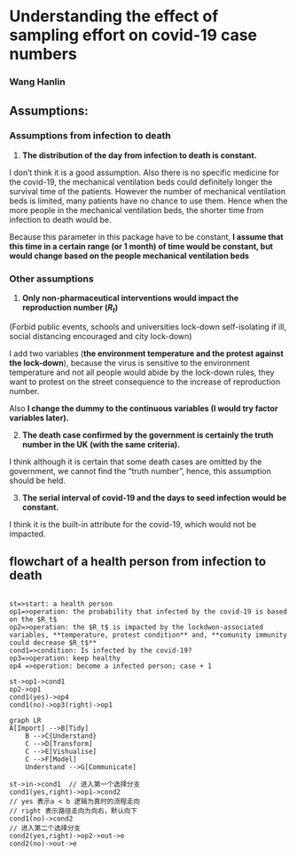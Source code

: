 # Understanding the effect of sampling effort on covid-19 case numbers

### Wang Hanlin

## Assumptions: 

### Assumptions from infection to death

1. **The distribution of the day from infection to death is constant.**

I don’t think it is a good assumption. Also there is no specific medicine for the covid-19, the mechanical ventilation beds could definitely longer the survival time of the patients. However the number of mechanical ventilation beds is limited, many patients have no chance to use them. Hence when the more people in the mechanical ventilation beds, the shorter time from infection to death would be.

Because this parameter in this package have to be constant, **I assume that this time in a certain range (or 1 month) of time would be constant, but would change based on the people mechanical ventilation beds**

### Other assumptions

1. **Only non-pharmaceutical interventions would impact the reproduction number ($R_t$)**

(Forbid public events, schools and universities lock-down self-isolating if ill, social distancing encouraged and city lock-down)


I add two variables (**the environment temperature and the protest against the lock-down**), because the virus is sensitive to the environment temperature and not all people would abide by the lock-down rules, they want to protest on the street consequence to the increase of reproduction number.

Also **I change the dummy to the continuous variables (I would try factor variables later).**

2. **The death case confirmed by the government is certainly the truth number in the UK (with the same criteria).**

I think although it is certain that some death cases are omitted by the government, we cannot find the “truth number”, hence, this assumption should be held.

3. **The serial interval of covid-19 and the days to seed infection would be constant.**

I think it is the built-in attribute for the covid-19, which would not be impacted.

## flowchart of a health person from infection to death
```flow

st=>start: a health person
op1=>operation: the probability that infected by the covid-19 is based on the $R_t$
op2=>operation: the $R_t$ is impacted by the lockdwon-associated variables, **temperature, protest condition** and, **comunity immunity could decrease $R_t$**
cond1=>condition: Is infected by the covid-19?
op3=>operation: keep healthy
op4 =>operation: become a infected person; case + 1

st->op1->cond1
op2->op1
cond1(yes)->op4
cond1(no)->op3(right)->op1

```


```mermaid
graph LR
A[Import] -->B[Tidy]
    B -->C{Understand}
    C -->D[Transform]
    C -->E[Vishualise]
    C -->F[Model]
    Understand -->G[Communicate]
```
```flow
st->in->cond1  // 进入第一个选择分支
cond1(yes,right)->op1->cond2  
// yes 表示a < b 逻辑为真时的流程走向
// right 表示路径走向为向右，默认向下
cond1(no)->cond2
// 进入第二个选择分支
cond2(yes,right)->op2->out->e
cond2(no)->out->e
```
